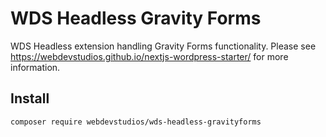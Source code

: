 # WDS Headless Gravity Forms

WDS Headless extension handling Gravity Forms functionality. Please see <https://webdevstudios.github.io/nextjs-wordpress-starter/> for more information.

## Install

```bash
composer require webdevstudios/wds-headless-gravityforms
```

